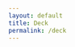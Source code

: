 ```yaml
---
layout: default
title: Deck
permalink: /deck
---
```

<div class="container mt-4">
  <div class="deck-container" id="deck-container"> 
  <!-- Full viewport height -->
  </div>
</div>

<script>
  document.addEventListener('contextmenu', event => event.preventDefault()); //prevent rightclicks
  // Total number of pages/images
  const totalPages = 14; // Replace with the actual number of images
  const container = document.getElementById('deck-container');

  for (let i = 0; i <= totalPages; i++) {
    const img = document.createElement('img');
    img.src = `assets/deck/compressed/Event Horizon_Presentation_LP_VR27-images-${i}.jpg`;
    img.alt = `Page ${i}`;
    img.className = 'deck-image';
    container.appendChild(img);
  }
</script>